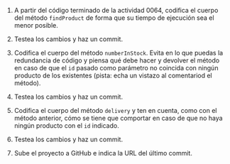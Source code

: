 1. A partir del código terminado de la actividad 0064, codifica el cuerpo del método `findProduct` de forma que su tiempo de ejecución sea el menor posible.

2. Testea los cambios y haz un commit.

3. Codifica el cuerpo del método `numberInStock`. Evita en lo que puedas la redundancia de código y piensa qué debe hacer y devolver el método en caso de que el `id` pasado como parámetro no coincida con ningún producto de los existentes (pista: echa un vistazo al comentariod el método).

4. Testea los cambios y haz un commit.

5. Codifica el cuerpo del método `delivery` y ten en cuenta, como con el método anterior, cómo se tiene que comportar en caso de que no haya ningún producto con el `id` indicado.

6. Testea los cambios y haz un commit.

7. Sube el proyecto a GitHub e indica la URL del último commit.
